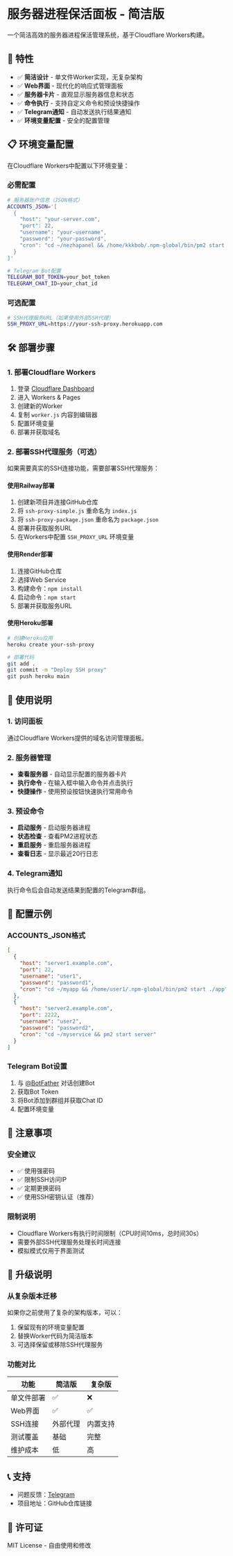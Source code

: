 # 服务器进程保活面板 - 简洁版

一个简洁高效的服务器进程保活管理系统，基于Cloudflare Workers构建。

## 🚀 特性

- ✅ **简洁设计** - 单文件Worker实现，无复杂架构
- ✅ **Web界面** - 现代化的响应式管理面板
- ✅ **服务器卡片** - 直观显示服务器信息和状态
- ✅ **命令执行** - 支持自定义命令和预设快捷操作
- ✅ **Telegram通知** - 自动发送执行结果通知
- ✅ **环境变量配置** - 安全的配置管理

## 📋 环境变量配置

在Cloudflare Workers中配置以下环境变量：

### 必需配置

```bash
# 服务器账户信息（JSON格式）
ACCOUNTS_JSON='[
  {
    "host": "your-server.com",
    "port": 22,
    "username": "your-username",
    "password": "your-password",
    "cron": "cd ~/nezhapanel && /home/kkkbob/.npm-global/bin/pm2 start ./dashboard"
  }
]'

# Telegram Bot配置
TELEGRAM_BOT_TOKEN=your_bot_token
TELEGRAM_CHAT_ID=your_chat_id
```

### 可选配置

```bash
# SSH代理服务URL（如果使用外部SSH代理）
SSH_PROXY_URL=https://your-ssh-proxy.herokuapp.com
```

## 🛠️ 部署步骤

### 1. 部署Cloudflare Workers

1. 登录 [Cloudflare Dashboard](https://dash.cloudflare.com/)
2. 进入 Workers & Pages
3. 创建新的Worker
4. 复制 `worker.js` 内容到编辑器
5. 配置环境变量
6. 部署并获取域名

### 2. 部署SSH代理服务（可选）

如果需要真实的SSH连接功能，需要部署SSH代理服务：

#### 使用Railway部署

1. 创建新项目并连接GitHub仓库
2. 将 `ssh-proxy-simple.js` 重命名为 `index.js`
3. 将 `ssh-proxy-package.json` 重命名为 `package.json`
4. 部署并获取服务URL
5. 在Workers中配置 `SSH_PROXY_URL` 环境变量

#### 使用Render部署

1. 连接GitHub仓库
2. 选择Web Service
3. 构建命令：`npm install`
4. 启动命令：`npm start`
5. 部署并获取服务URL

#### 使用Heroku部署

```bash
# 创建Heroku应用
heroku create your-ssh-proxy

# 部署代码
git add .
git commit -m "Deploy SSH proxy"
git push heroku main
```

## 📱 使用说明

### 1. 访问面板

通过Cloudflare Workers提供的域名访问管理面板。

### 2. 服务器管理

- **查看服务器** - 自动显示配置的服务器卡片
- **执行命令** - 在输入框中输入命令并点击执行
- **快捷操作** - 使用预设按钮快速执行常用命令

### 3. 预设命令

- **启动服务** - 启动服务器进程
- **状态检查** - 查看PM2进程状态
- **重启服务** - 重启服务器进程
- **查看日志** - 显示最近20行日志

### 4. Telegram通知

执行命令后会自动发送结果到配置的Telegram群组。

## 🔧 配置示例

### ACCOUNTS_JSON格式

```json
[
  {
    "host": "server1.example.com",
    "port": 22,
    "username": "user1",
    "password": "password1",
    "cron": "cd ~/myapp && /home/user1/.npm-global/bin/pm2 start ./app"
  },
  {
    "host": "server2.example.com",
    "port": 2222,
    "username": "user2",
    "password": "password2",
    "cron": "cd ~/myservice && pm2 start server"
  }
]
```

### Telegram Bot设置

1. 与 [@BotFather](https://t.me/BotFather) 对话创建Bot
2. 获取Bot Token
3. 将Bot添加到群组并获取Chat ID
4. 配置环境变量

## 🚨 注意事项

### 安全建议

- ✅ 使用强密码
- ✅ 限制SSH访问IP
- ✅ 定期更换密码
- ✅ 使用SSH密钥认证（推荐）

### 限制说明

- Cloudflare Workers有执行时间限制（CPU时间10ms，总时间30s）
- 需要外部SSH代理服务处理长时间连接
- 模拟模式仅用于界面测试

## 🔄 升级说明

### 从复杂版本迁移

如果你之前使用了复杂的架构版本，可以：

1. 保留现有的环境变量配置
2. 替换Worker代码为简洁版本
3. 可选择保留或移除SSH代理服务

### 功能对比

| 功能 | 简洁版 | 复杂版 |
|------|--------|--------|
| 单文件部署 | ✅ | ❌ |
| Web界面 | ✅ | ✅ |
| SSH连接 | 外部代理 | 内置支持 |
| 测试覆盖 | 基础 | 完整 |
| 维护成本 | 低 | 高 |

## 📞 支持

- 问题反馈：[Telegram](https://t.me/yxjsjl)
- 项目地址：GitHub仓库链接

## 📄 许可证

MIT License - 自由使用和修改